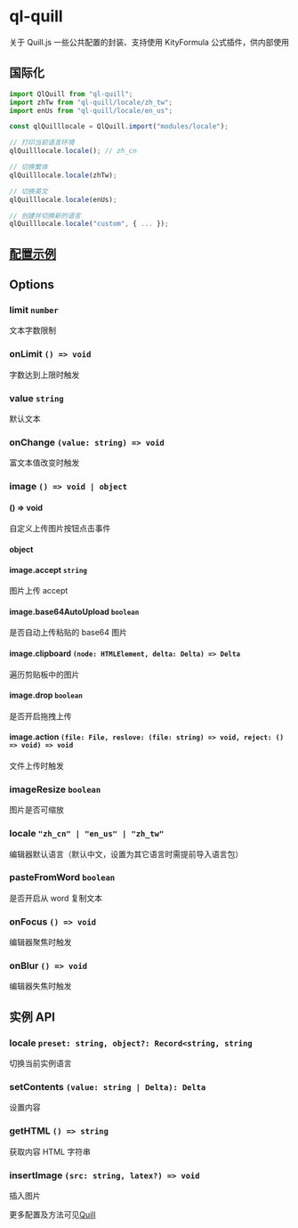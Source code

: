 # ql-quill

关于 Quill.js 一些公共配置的封装、支持使用 KityFormula 公式插件，供内部使用

## 国际化

```js
import QlQuill from "ql-quill";
import zhTw from "ql-quill/locale/zh_tw";
import enUs from "ql-quill/locale/en_us";

const qlQuilllocale = QlQuill.import("modules/locale");

// 打印当前语言环境
qlQuilllocale.locale(); // zh_cn

// 切换繁体
qlQuilllocale.locale(zhTw);

// 切换英文
qlQuilllocale.locale(enUs);

// 创建并切换新的语言
qlQuilllocale.locale("custom", { ... });
```

## [配置示例](https://github.com/BugCreators/ql-quill/blob/master/index.html)

## Options

### limit `number`

文本字数限制

### onLimit `() => void`

字数达到上限时触发

### value `string`

默认文本

### onChange `(value: string) => void`

富文本值改变时触发

### image `() => void | object`

#### () => void

自定义上传图片按钮点击事件

#### object

#### image.accept `string`

图片上传 accept

#### image.base64AutoUpload `boolean`

是否自动上传粘贴的 base64 图片

#### image.clipboard `(node: HTMLElement, delta: Delta) => Delta`

遍历剪贴板中的图片

#### image.drop `boolean`

是否开启拖拽上传

#### image.action `(file: File, reslove: (file: string) => void, reject: () => void) => void`

文件上传时触发

### imageResize `boolean`

图片是否可缩放

### locale `"zh_cn" | "en_us" | "zh_tw"`

编辑器默认语言（默认中文，设置为其它语言时需提前导入语言包）

### pasteFromWord `boolean`

是否开启从 word 复制文本

### onFocus `() => void`

编辑器聚焦时触发

### onBlur `() => void`

编辑器失焦时触发

## 实例 API

### locale `preset: string, object?: Record<string, string`

切换当前实例语言

### setContents `(value: string | Delta): Delta`

设置内容

### getHTML `() => string`

获取内容 HTML 字符串

### insertImage `(src: string, latex?) => void`

插入图片

更多配置及方法可见[Quill](https://quilljs.com/docs/quickstart/)
